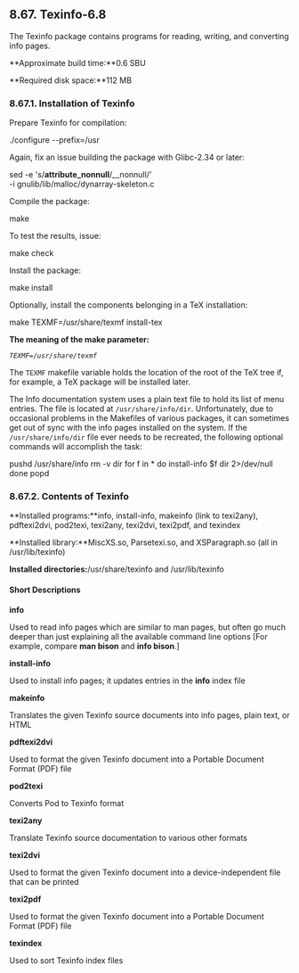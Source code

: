 ## 8.67. Texinfo-6.8

The Texinfo package contains programs for reading, writing, and converting info pages.

**Approximate build time:**0.6 SBU

**Required disk space:**112 MB

### 8.67.1. Installation of Texinfo

Prepare Texinfo for compilation:

./configure --prefix=/usr

Again, fix an issue building the package with Glibc-2.34 or later:

sed -e 's/__attribute_nonnull__/__nonnull/' \
    -i gnulib/lib/malloc/dynarray-skeleton.c

Compile the package:

make

To test the results, issue:

make check

Install the package:

make install

Optionally, install the components belonging in a TeX installation:

make TEXMF=/usr/share/texmf install-tex

**The meaning of the make parameter:**

_`TEXMF=/usr/share/texmf`_

The `TEXMF` makefile variable holds the location of the root of the TeX tree if, for example, a TeX package will be installed later.

The Info documentation system uses a plain text file to hold its list of menu entries. The file is located at `/usr/share/info/dir`. Unfortunately, due to occasional problems in the Makefiles of various packages, it can sometimes get out of sync with the info pages installed on the system. If the `/usr/share/info/dir` file ever needs to be recreated, the following optional commands will accomplish the task:

pushd /usr/share/info
  rm -v dir
  for f in *
    do install-info $f dir 2>/dev/null
  done
popd

### 8.67.2. Contents of Texinfo

**Installed programs:**info, install-info, makeinfo (link to texi2any), pdftexi2dvi, pod2texi, texi2any, texi2dvi, texi2pdf, and texindex

**Installed library:**MiscXS.so, Parsetexi.so, and XSParagraph.so (all in /usr/lib/texinfo)

**Installed directories:**/usr/share/texinfo and /usr/lib/texinfo

#### Short Descriptions

**info**

Used to read info pages which are similar to man pages, but often go much deeper than just explaining all the available command line options [For example, compare **man bison** and **info bison**.]

**install-info**

Used to install info pages; it updates entries in the **info** index file

**makeinfo**

Translates the given Texinfo source documents into info pages, plain text, or HTML

**pdftexi2dvi**

Used to format the given Texinfo document into a Portable Document Format (PDF) file

**pod2texi**

Converts Pod to Texinfo format

**texi2any**

Translate Texinfo source documentation to various other formats

**texi2dvi**

Used to format the given Texinfo document into a device-independent file that can be printed

**texi2pdf**

Used to format the given Texinfo document into a Portable Document Format (PDF) file

**texindex**

Used to sort Texinfo index files